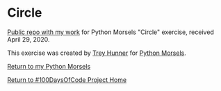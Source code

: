 # Circle

[Public repo with my work](https://github.com/mUtterberg/python_morsels/tree/master/circle/) for Python Morsels "Circle" exercise, received April 29, 2020.

This exercise was created by [Trey Hunner](https://treyhunner.com/) for [Python Morsels](https://try.pythonmorsels.com/).

[Return to my Python Morsels](https://mutterberg.github.io/python_morsels)

[Return to #100DaysOfCode Project Home](https://mutterberg.github.io)
